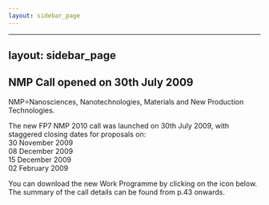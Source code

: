 ```yaml
---
layout: sidebar_page
---
```


---
layout: sidebar_page
---

## NMP Call opened on 30th July 2009

NMP=Nanosciences, Nanotechnologies, Materials and New Production Technologies.
<!--break-->
The new FP7 NMP 2010 call was launched on 30th July 2009, with staggered closing dates for proposals on:  
30 November 2009  
08 December 2009  
15 December 2009  
02 February 2009  

You can download the new Work Programme by clicking on the icon below. The summary of the call details can be found from p.43 onwards.